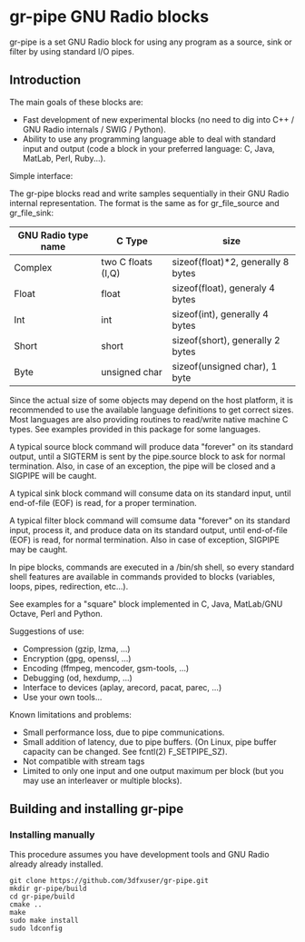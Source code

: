 # gr-pipe GNU Radio blocks #

gr-pipe is a set GNU Radio block for using any program as a source,
sink or filter by using standard I/O pipes.

## Introduction ##

The main goals of these blocks are:

* Fast development of new experimental blocks (no need to dig into C++
  / GNU Radio internals / SWIG / Python).
* Ability to use any programming language able to deal with standard
  input and output (code a block in your preferred language: C, Java,
  MatLab, Perl, Ruby...).

Simple interface:

The gr-pipe blocks read and write samples sequentially in their GNU
Radio internal representation. The format is the same as for
gr_file_source and gr_file_sink:

| GNU Radio type name | C Type             | size                               |
| ------------------- | ------------------ | ---------------------------------- |
| Complex             | two C floats (I,Q) | sizeof(float)*2, generally 8 bytes |
| Float               | float              | sizeof(float), generaly 4 bytes    |
| Int                 | int                | sizeof(int), generally 4 bytes     |
| Short               | short              | sizeof(short), generally 2 bytes   |
| Byte                | unsigned char      | sizeof(unsigned char), 1 byte      |

Since the actual size of some objects may depend on the host platform,
it is recommended to use the available language definitions to get
correct sizes. Most languages are also providing routines to
read/write native machine C types. See examples provided in this
package for some languages.

A typical source block command will produce data "forever" on its
standard output, until a SIGTERM is sent by the pipe.source block to
ask for normal termination. Also, in case of an exception, the pipe
will be closed and a SIGPIPE will be caught.

A typical sink block command will consume data on its standard input,
until end-of-file (EOF) is read, for a proper termination.

A typical filter block command will comsume data "forever" on its
standard input, process it, and produce data on its standard output,
until end-of-file (EOF) is read, for normal termination. Also in case
of exception, SIGPIPE may be caught.

In pipe blocks, commands are executed in a /bin/sh shell, so every
standard shell features are available in commands provided to blocks
(variables, loops, pipes, redirection, etc...).

See examples for a "square" block implemented in C, Java, MatLab/GNU
Octave, Perl and Python.

Suggestions of use:

* Compression (gzip, lzma, ...)
* Encryption (gpg, openssl, ...)
* Encoding (ffmpeg, mencoder, gsm-tools, ...)
* Debugging (od, hexdump, ...)
* Interface to devices (aplay, arecord, pacat, parec, ...)
* Use your own tools...

Known limitations and problems:

* Small performance loss, due to pipe communications.
* Small addition of latency, due to pipe buffers.  (On Linux, pipe
  buffer capacity can be changed.  See fcntl(2) F_SETPIPE_SZ).
* Not compatible with stream tags
* Limited to only one input and one output maximum per block
  (but you may use an interleaver or multiple blocks).


## Building and installing gr-pipe ##

### Installing manually ###

This procedure assumes you have development tools and GNU Radio
already already installed.

    git clone https://github.com/3dfxuser/gr-pipe.git
    mkdir gr-pipe/build
    cd gr-pipe/build
    cmake ..
    make
    sudo make install
    sudo ldconfig

    
